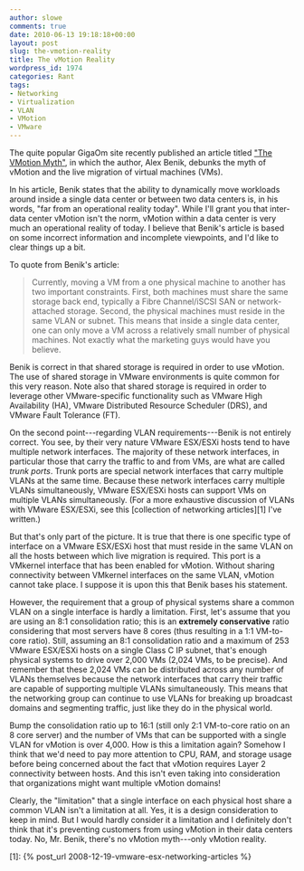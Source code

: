 ```yaml
---
author: slowe
comments: true
date: 2010-06-13 19:18:18+00:00
layout: post
slug: the-vmotion-reality
title: The vMotion Reality
wordpress_id: 1974
categories: Rant
tags:
- Networking
- Virtualization
- VLAN
- VMotion
- VMware
---
```


The quite popular GigaOm site recently published an article titled ["The VMotion Myth"](http://gigaom.com/2010/06/13/the-vmotion-myth/), in which the author, Alex Benik, debunks the myth of vMotion and the live migration of virtual machines (VMs).

In his article, Benik states that the ability to dynamically move workloads around inside a single data center or between two data centers is, in his words, "far from an operational reality today". While I'll grant you that inter-data center vMotion isn't the norm, vMotion within a data center is very much an operational reality of today. I believe that Benik's article is based on some incorrect information and incomplete viewpoints, and I'd like to clear things up a bit.

To quote from Benik's article:

>Currently, moving a VM from a one physical machine to another has two important constraints. First, both machines must share the same storage back end, typically a Fibre Channel/iSCSI SAN or network-attached storage. Second, the physical machines must reside in the same VLAN or subnet. This means that inside a single data center, one can only move a VM across a relatively small number of physical machines. Not exactly what the marketing guys would have you believe.

Benik is correct in that shared storage is required in order to use vMotion. The use of shared storage in VMware environments is quite common for this very reason. Note also that shared storage is required in order to leverage other VMware-specific functionality such as VMware High Availability (HA), VMware Distributed Resource Scheduler (DRS), and VMware Fault Tolerance (FT).

On the second point---regarding VLAN requirements---Benik is not entirely correct. You see, by their very nature VMware ESX/ESXi hosts tend to have multiple network interfaces. The majority of these network interfaces, in particular those that carry the traffic to and from VMs, are what are called _trunk ports_. Trunk ports are special network interfaces that carry multiple VLANs at the same time. Because these network interfaces carry multiple VLANs simultaneously, VMware ESX/ESXi hosts can support VMs on multiple VLANs simultaneously. (For a more exhaustive discussion of VLANs with VMware ESX/ESXi, see this [collection of networking articles][1] I've written.)

But that's only part of the picture. It is true that there is one specific type of interface on a VMware ESX/ESXi host that must reside in the same VLAN on all the hosts between which live migration is required. This port is a VMkernel interface that has been enabled for vMotion. Without sharing connectivity between VMkernel interfaces on the same VLAN, vMotion cannot take place. I suppose it is upon this that Benik bases his statement.

However, the requirement that a group of physical systems share a common VLAN on a single interface is hardly a limitation. First, let's assume that you are using an 8:1 consolidation ratio; this is an **extremely conservative** ratio considering that most servers have 8 cores (thus resulting in a 1:1 VM-to-core ratio). Still, assuming an 8:1 consolidation ratio and a maximum of 253 VMware ESX/ESXi hosts on a single Class C IP subnet, that's enough physical systems to drive over 2,000 VMs (2,024 VMs, to be precise). And remember that these 2,024 VMs can be distributed across any number of VLANs themselves because the network interfaces that carry their traffic are capable of supporting multiple VLANs simultaneously. This means that the networking group can continue to use VLANs for breaking up broadcast domains and segmenting traffic, just like they do in the physical world.

Bump the consolidation ratio up to 16:1 (still only 2:1 VM-to-core ratio on an 8 core server) and the number of VMs that can be supported with a single VLAN for vMotion is over 4,000. How is this a limitation again? Somehow I think that we'd need to pay more attention to CPU, RAM, and storage usage before being concerned about the fact that vMotion requires Layer 2 connectivity between hosts. And this isn't even taking into consideration that organizations might want multiple vMotion domains!

Clearly, the "limitation" that a single interface on each physical host share a common VLAN isn't a limitation at all. Yes, it is a design consideration to keep in mind. But I would hardly consider it a limitation and I definitely don't think that it's preventing customers from using vMotion in their data centers today. No, Mr. Benik, there's no vMotion myth---only vMotion reality.

[1]: {% post_url 2008-12-19-vmware-esx-networking-articles %}
